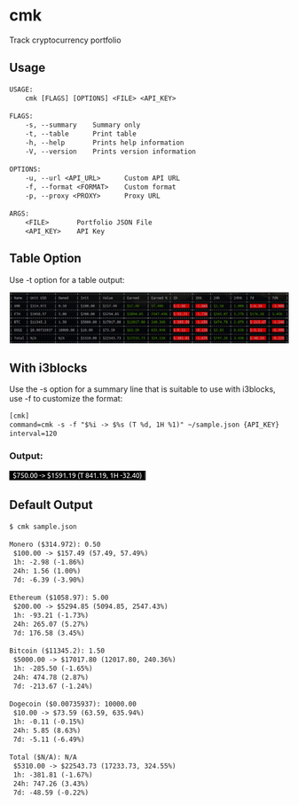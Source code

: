 # cmk

Track cryptocurrency portfolio


## Usage

```
USAGE:
    cmk [FLAGS] [OPTIONS] <FILE> <API_KEY>

FLAGS:
    -s, --summary    Summary only
    -t, --table      Print table
    -h, --help       Prints help information
    -V, --version    Prints version information

OPTIONS:
    -u, --url <API_URL>      Custom API URL
    -f, --format <FORMAT>    Custom format
    -p, --proxy <PROXY>      Proxy URL

ARGS:
    <FILE>       Portfolio JSON File
    <API_KEY>    API Key

```

## Table Option

Use -t option for a table output:

![Output](img/cmk.png)


## With i3blocks

Use the -s option for a summary line that is suitable to use with i3blocks, use -f to customize the format:


```
[cmk]
command=cmk -s -f "$%i -> $%s (T %d, 1H %1)" ~/sample.json {API_KEY}
interval=120
```

### Output:
![Output](img/i3.png)


## Default Output

```
$ cmk sample.json

Monero ($314.972): 0.50
 $100.00 -> $157.49 (57.49, 57.49%)
 1h: -2.98 (-1.86%)
 24h: 1.56 (1.00%)
 7d: -6.39 (-3.90%)

Ethereum ($1058.97): 5.00
 $200.00 -> $5294.85 (5094.85, 2547.43%)
 1h: -93.21 (-1.73%)
 24h: 265.07 (5.27%)
 7d: 176.58 (3.45%)

Bitcoin ($11345.2): 1.50
 $5000.00 -> $17017.80 (12017.80, 240.36%)
 1h: -285.50 (-1.65%)
 24h: 474.78 (2.87%)
 7d: -213.67 (-1.24%)

Dogecoin ($0.00735937): 10000.00
 $10.00 -> $73.59 (63.59, 635.94%)
 1h: -0.11 (-0.15%)
 24h: 5.85 (8.63%)
 7d: -5.11 (-6.49%)

Total ($N/A): N/A
 $5310.00 -> $22543.73 (17233.73, 324.55%)
 1h: -381.81 (-1.67%)
 24h: 747.26 (3.43%)
 7d: -48.59 (-0.22%)
```
